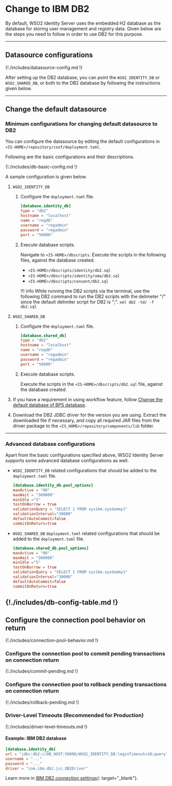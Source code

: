 # Change to IBM DB2

By default, WSO2 Identity Server uses the embedded H2 database as the database
for storing user management and registry data. Given below are the steps
you need to follow in order to use DB2 for this purpose.
    
---

## Datasource configurations

{!./includes/datasource-config.md !}
                       
After setting up the DB2 database, you can point the `WSO2_IDENTITY_DB` or 
`WSO2_SHARED_DB`, or both to the DB2 database by following the instructions given below.

---

## Change the default datasource

### Minimum configurations for changing default datasource to DB2
 
You can configure the datasource by editing the default configurations in `<IS-HOME>/repository/conf/deployment.toml`. 

Following are the basic configurations and their descriptions. 

{!./includes/db-basic-config.md !}   

A sample configuration is given below.

1. `WSO2_IDENTITY_DB` 

	1. Configure the `deployment.toml` file.

		``` toml
		[database.identity_db]
		type = "db2"
		hostname = "localhost"
		name = "regdb"
		username = "regadmin"
		password = "regadmin"
		port = "50000"
		```
	
	1. Execute database scripts.
	
		Navigate to `<IS-HOME>/dbscripts`. Execute the scripts in the following files, against the database created.
		
		- `<IS-HOME>/dbscripts/identity/db2.sql`
		- `<IS-HOME>/dbscripts/identity/uma/db2.sql`
		- `<IS-HOME>/dbscripts/consent/db2.sql`

		!!! info 
			While running the DB2 scripts via the terminal, use the following DB2 command to run the DB2 scripts with the delimeter "/" since the default delimiter script for DB2 is ";". 
			```xml
			db2 -td/ -f db2.sql
			```		
		
2. `WSO2_SHARED_DB`
	
	1.	Configure the `deployment.toml` file.

		``` toml
		[database.shared_db]
		type = "db2"
		hostname = "localhost"
		name = "regdb"
		username = "regadmin"
		password = "regadmin"
		port = "50000"
		```
		
	1.	Execute database scripts.
	
		Execute the scripts in the `<IS-HOME>/dbscripts/db2.sql` file, against the database created.
		
3.	If you have a requirement in using workflow feature, follow [Change the default database of BPS database]({{base_path}}/deploy/change-datasource-bpsds).
	
4.	Download the DB2 JDBC driver for the version you are using. Extract the downloaded file if necessary, and copy all required JAR files from the driver package to the `<IS_HOME>/repository/components/lib` folder.

---

### Advanced database configurations

Apart from the basic configurations specified above, WSO2 Identity Server supports some advanced database configurations as well.

-	`WSO2_IDENTITY_DB` related configurations that should be added to the `deployment.toml` file.

	``` toml
	[database.identity_db.pool_options]
	maxActive = "80"
	maxWait = "360000"
	minIdle ="5"
	testOnBorrow = true
	validationQuery = "SELECT 1 FROM sysibm.sysdummy1"
	validationInterval="30000"
	defaultAutoCommit=false
	commitOnReturn=true
	```

-	`WSO2_SHARED_DB` `deployment.toml` related configurations that should be added to the `deployment.toml` file.

	```toml
	[database.shared_db.pool_options]
	maxActive = "80"
	maxWait = "360000"
	minIdle ="5"
	testOnBorrow = true
	validationQuery = "SELECT 1 FROM sysibm.sysdummy1"
	validationInterval="30000"
	defaultAutoCommit=false
	commitOnReturn=true
	```

{!./includes/db-config-table.md !}
---
  
## Configure the connection pool behavior on return 

{!./includes/connection-pool-behavior.md !}

### Configure the connection pool to commit pending transactions on connection return
        
{!./includes/commit-pending.md !}

### Configure the connection pool to rollback pending transactions on connection return

{!./includes/rollback-pending.md !}
    
### Driver-Level Timeouts (Recommended for Production)

{!./includes/driver-level-timeouts.md !}

#### Example: IBM DB2 database

```toml
[database.identity_db]
url = "jdbc:db2://DB_HOST:50000/WSO2_IDENTITY_DB:loginTimeout=10;queryTimeout=60;"
username = "..."
password = "..."
driver = "com.ibm.db2.jcc.DB2Driver"
```

Learn more in [IBM DB2 connection settings](https://www.ibm.com/docs/en/db2/11.5?topic=client-jdbc-properties){: target="_blank"}.
    